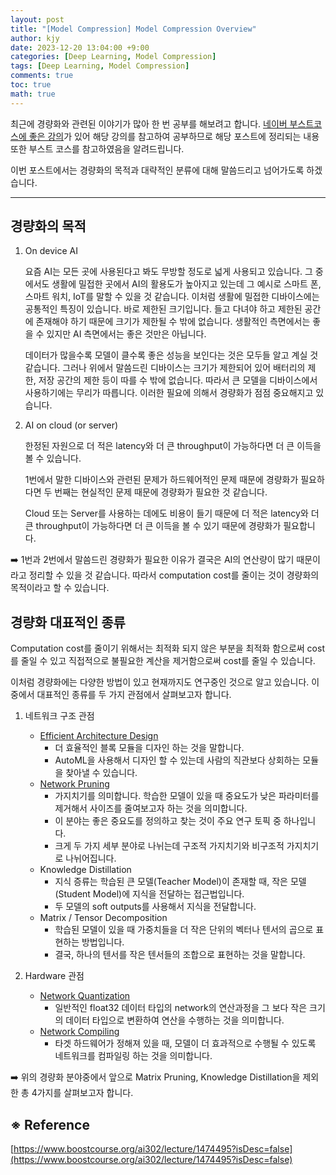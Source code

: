 ```yaml
---
layout: post
title: "[Model Compression] Model Compression Overview"
author: kjy
date: 2023-12-20 13:04:00 +9:00
categories: [Deep Learning, Model Compression]
tags: [Deep Learning, Model Compression]
comments: true
toc: true
math: true
---
```


최근에 경량화와 관련된 이야기가 많아 한 번 공부를 해보려고 합니다. [네이버 부스트코스에 좋은 강의](https://www.boostcourse.org/ai302/lecture/1474495?isDesc=false)가 있어 해당 강의를 참고하여 공부하므로 해당 포스트에 정리되는 내용 또한 부스트 코스를 참고하였음을 알려드립니다.

이번 포스트에서는 경량화의 목적과 대략적인 분류에 대해 말씀드리고 넘어가도록 하겠습니다.

---

## 경량화의 목적

1. On device AI

   요즘 AI는 모든 곳에 사용된다고 봐도 무방할 정도로 넓게 사용되고 있습니다. 그 중에서도 생활에 밀접한 곳에서 AI의 활용도가 높아지고 있는데 그 예시로 스마트 폰, 스마트 워치, IoT를 말할 수 있을 것 같습니다. 이처럼 생활에 밀접한 디바이스에는 공통적인 특징이 있습니다. 바로 제한된 크기입니다. 들고 다녀야 하고 제한된 공간에 존재해야 하기 때문에 크기가 제한될 수 밖에 없습니다. 생활적인 측면에서는 좋을 수 있지만 AI 측면에서는 좋은 것만은 아닙니다.

   데이터가 많을수록 모델이 클수록 좋은 성능을 보인다는 것은 모두들 알고 계실 것 같습니다. 그러나 위에서 말씀드린 디바이스는 크기가 제한되어 있어 배터리의 제한, 저장 공간의 제한 등이 따를 수 밖에 없습니다. 따라서 큰 모델을 디바이스에서 사용하기에는 무리가 따릅니다. 이러한 필요에 의해서 경량화가 점점 중요해지고 있습니다.

2. AI on cloud (or server)

   한정된 자원으로 더 적은 latency와 더 큰 throughput이 가능하다면 더 큰 이득을 볼 수 있습니다.

   1번에서 말한 디바이스와 관련된 문제가 하드웨어적인 문제 때문에 경량화가 필요하다면 두 번째는 현실적인 문제 때문에 경량화가 필요한 것 같습니다.

   Cloud 또는 Server를 사용하는 데에도 비용이 들기 때문에 더 적은 latency와 더 큰 throughput이 가능하다면 더 큰 이득을 볼 수 있기 때문에 경량화가 필요합니다.

➡️ 1번과 2번에서 말씀드린 경량화가 필요한 이유가 결국은 AI의 연산량이 많기 때문이라고 정리할 수 있을 것 같습니다. 따라서 computation cost를 줄이는 것이 경량화의 목적이라고 할 수 있습니다.

## 경량화 대표적인 종류

Computation cost를 줄이기 위해서는 최적화 되지 않은 부분을 최적화 함으로써 cost를 줄일 수 있고 직접적으로 불필요한 계산을 제거함으로써 cost를 줄일 수 있습니다.

이처럼 경량화에는 다양한 방법이 있고 현재까지도 연구중인 것으로 알고 있습니다. 이중에서 대표적인 종류를 두 가지 관점에서 살펴보고자 합니다.

1. 네트워크 구조 관점

   - [Efficient Architecture Design]()
     - 더 효율적인 블록 모듈을 디자인 하는 것을 말합니다.
     - AutoML을 사용해서 디자인 할 수 있는데 사람의 직관보다 상회하는 모듈을 찾아낼 수 있습니다.
   - [Network Pruning]()
     - 가지치기를 의미합니다. 학습한 모델이 있을 때 중요도가 낮은 파라미터를 제거해서 사이즈를 줄여보고자 하는 것을 의미합니다.
     - 이 분야는 좋은 중요도를 정의하고 찾는 것이 주요 연구 토픽 중 하나입니다.
     - 크게 두 가지 세부 분야로 나뉘는데 구조적 가지치기와 비구조적 가지치기로 나뉘어집니다.
   - Knowledge Distillation
     - 지식 증류는 학습된 큰 모델(Teacher Model)이 존재할 때, 작은 모델(Student Model)에 지식을 전달하는 접근법입니다.
     - 두 모델의 soft outputs를 사용해서 지식을 전달합니다.
   - Matrix / Tensor Decomposition
     - 학습된 모델이 있을 때 가중치들을 더 작은 단위의 벡터나 텐서의 곱으로 표현하는 방법입니다.
     - 결국, 하나의 텐서를 작은 텐서들의 조합으로 표현하는 것을 말합니다.

2. Hardware 관점
   - [Network Quantization]()
     - 일반적인 float32 데이터 타입의 network의 연산과정을 그 보다 작은 크기의 데이터 타입으로 변환하여 연산을 수행하는 것을 의미합니다.
   - [Network Compiling]()
     - 타겟 하드웨어가 정해져 있을 때, 모델이 더 효과적으로 수행될 수 있도록 네트워크를 컴파일링 하는 것을 의미합니다.

➡️ 위의 경량화 분야중에서 앞으로 Matrix Pruning, Knowledge Distillation을 제외한 총 4가지를 살펴보고자 합니다.

## ※ Reference

[https://www.boostcourse.org/ai302/lecture/1474495?isDesc=false](https://www.boostcourse.org/ai302/lecture/1474495?isDesc=false)
